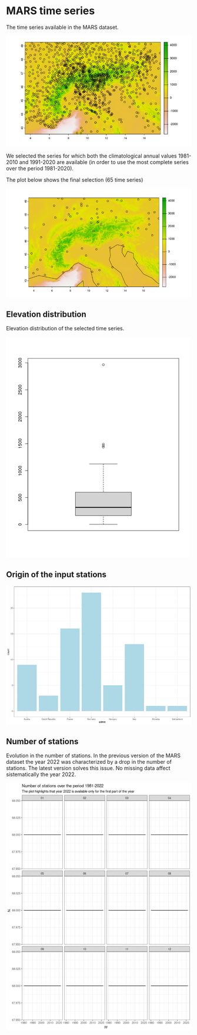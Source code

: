 # MARS time series

The time series available in the MARS dataset.

![Available stations in MARS](./img/mars/marsStations.png)

We selected the series for which both the climatological annual values 1981-2010 and 1991-2020 are available (in order to use the most complete series over the period 1981-2020). 

The plot below shows the final selection (65 time series)

![Selected time series from MARS](./img/mars/selectedMarsStations.png)

## Elevation distribution

Elevation distribution of the selected time series.

![Elevation distribution of the selected time series](/img/mars/altitude_distribution.png)

## Origin of the input stations

![Origin of the input stations](./img/mars/nationality_of_the_input_data.png)

## Number of stations

Evolution in the number of stations. In the previous version of the MARS dataset the year 2022 was characterized by a drop in the number of stations. The latest version solves this issue. No missing data affect sistematically the year 2022.

![Number of stations](./img/mars/conteggioStazioni.png)

